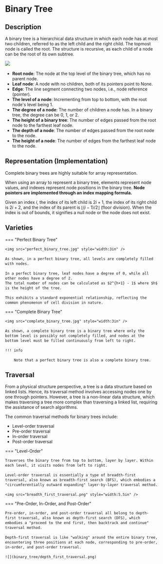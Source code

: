 # Binary Tree

## Description

A binary tree is a hierarchical data structure in which each node has at most two children, referred to as the left child and the right child.
The topmost node is called the root.
The structure is recursive, as each child of a node can be the root of its own subtree.

<img src="overview.jpg" style="width:5.5in" />

- **Root node**: The node at the top level of the binary tree, which has no parent node.
- **Leaf node**: A node with no children, both of its pointers point to None.
- **Edge**: The line segment connecting two nodes, i.e., node reference (pointer).
- **The level of a node**: Incrementing from top to bottom, with the root node's level being 1.
- **The degree of a node**: The number of children a node has. In a binary tree, the degree can be 0, 1, or 2.
- **The height of a binary tree**: The number of edges passed from the root node to the farthest leaf node.
- **The depth of a node**: The number of edges passed from the root node to the node.
- **The height of a node**: The number of edges from the farthest leaf node to the node.

## Representation (Implementation)

Complete binary trees are highly suitable for array representation.

When using an array to represent a binary tree, elements represent node values, and indexes represent node positions in the binary tree.
**Node pointers are implemented through an index mapping formula.**

Given an index $i$, the index of its left child is $2i + 1$, the index of its right child is $2i + 2$, and the index of its parent is $\lfloor (i - 1) / 2 \rfloor$ (floor division).
When the index is out of bounds, it signifies a null node or the node does not exist.

## Varieties

=== "Perfect Binary Tree"

    <img src="perfect_binary_tree.jpg" style="width:3in" />

    As shown, in a perfect binary tree, all levels are completely filled with nodes.

    In a perfect binary tree, leaf nodes have a degree of 0, while all other nodes have a degree of 2.
    The total number of nodes can be calculated as $2^{h+1} - 1$ where $h$ is the height of the tree.

    This exhibits a standard exponential relationship, reflecting the common phenomenon of cell division in nature.

=== "Complete Binary Tree"

    <img src="complete_binary_tree.jpg" style="width:3in" />

    As shown, a complete binary tree is a binary tree where only the bottom level is possibly not completely filled, and nodes at the bottom level must be filled continuously from left to right.

    !!! info

        Note that a perfect binary tree is also a complete binary tree.

## Traversal

From a physical structure perspective, a tree is a data structure based on linked lists.
Hence, its traversal method involves accessing nodes one by one through pointers.
However, a tree is a non-linear data structure, which makes traversing a tree more complex than traversing a linked list, requiring the assistance of search algorithms.

The common traversal methods for binary trees include:

- Level-order traversal
- Pre-order traversal
- In-order traversal
- Post-order traversal

=== "Level-Order"

    Traverses the binary tree from top to bottom, layer by layer. Within each level, it visits nodes from left to right.

    Level-order traversal is essentially a type of breadth-first traversal, also known as breadth-first search (BFS), which embodies a "circumferentially outward expanding" layer-by-layer traversal method.

    <img src="breadth_first_traversal.png" style="width:5.5in" />

=== "Pre-Order, In-Order, and Post-Order"

    Pre-order, in-order, and post-order traversal all belong to depth-first traversal, also known as depth-first search (DFS), which embodies a "proceed to the end first, then backtrack and continue" traversal method.

    Depth-first traversal is like "walking" around the entire binary tree, encountering three positions at each node, corresponding to pre-order, in-order, and post-order traversal.

    ![](binary_tree/depth_first_traversal.png)
